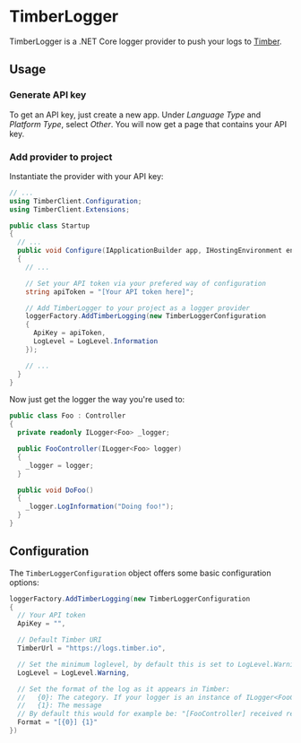 # TimberLogger
TimberLogger is a .NET Core logger provider to push your logs to [Timber](https://timber.io).

## Usage
### Generate API key
To get an API key, just create a new app. Under *Language Type* and *Platform Type*, select _Other_. You will now get a page that contains your API key.

### Add provider to project
Instantiate the provider with your API key:

```csharp
// ...
using TimberClient.Configuration;
using TimberClient.Extensions;

public class Startup
{
  // ...
  public void Configure(IApplicationBuilder app, IHostingEnvironment env, ILoggerFactory loggerFactory)
  {
    // ...

    // Set your API token via your prefered way of configuration
    string apiToken = "[Your API token here]";

    // Add TimberLogger to your project as a logger provider
    loggerFactory.AddTimberLogging(new TimberLoggerConfiguration
    {
      ApiKey = apiToken,
      LogLevel = LogLevel.Information
    });

    // ...
  }
}
```

Now just get the logger the way you're used to:

```csharp
public class Foo : Controller
{
  private readonly ILogger<Foo> _logger;

  public FooController(ILogger<Foo> logger)
  {
    _logger = logger;
  }

  public void DoFoo()
  {
    _logger.LogInformation("Doing foo!");
  }
}
```

## Configuration
The `TimberLoggerConfiguration` object offers some basic configuration options:

```csharp
loggerFactory.AddTimberLogging(new TimberLoggerConfiguration
{
  // Your API token
  ApiKey = "", 

  // Default Timber URI
  TimberUrl = "https://logs.timber.io", 

  // Set the minimum loglevel, by default this is set to LogLevel.Warning
  LogLevel = LogLevel.Warning,

  // Set the format of the log as it appears in Timber:
  //   {0}: The category. If your logger is an instance of ILogger<FooController>, the category appears as 'FooController'
  //   {1}: The message
  // By default this would for example be: "[FooController] received request"
  Format = "[{0}] {1}"
})
```